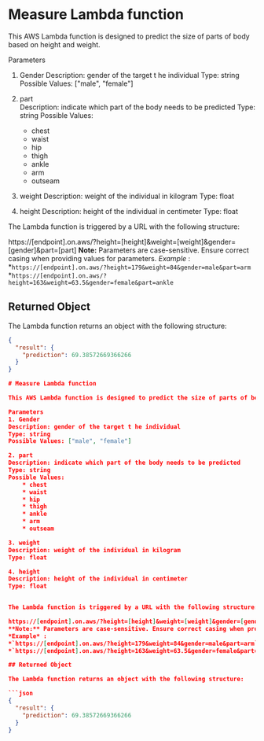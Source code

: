 
# Measure Lambda function

This AWS Lambda function is designed to predict the size of parts of body based on height and weight.

Parameters
1. Gender 
Description: gender of the target t he individual
Type: string
Possible Values: ["male", "female"]

2. part  
Description: indicate which part of the body needs to be predicted
Type: string
Possible Values:
	* chest
	* waist
	* hip
	* thigh
	* ankle
	* arm
	* outseam

3. weight
Description: weight of the individual in kilogram
Type: float 

4. height
Description: height of the individual in centimeter
Type: float


The Lambda function is triggered by a URL with the following structure:

https://[endpoint].on.aws/?height=[height]&weight=[weight]&gender=[gender]&part=[part]
**Note:** Parameters are case-sensitive. Ensure correct casing when providing values for parameters.
*Example* : 
*`https://[endpoint].on.aws/?height=179&weight=84&gender=male&part=arm`
*`https://[endpoint].on.aws/?height=163&weight=63.5&gender=female&part=ankle`

## Returned Object

The Lambda function returns an object with the following structure:

```json
{
  "result": {
    "prediction": 69.38572669366266
  }
}

# Measure Lambda function

This AWS Lambda function is designed to predict the size of parts of body based on height and weight.

Parameters
1. Gender 
Description: gender of the target t he individual
Type: string
Possible Values: ["male", "female"]

2. part  
Description: indicate which part of the body needs to be predicted
Type: string
Possible Values:
	* chest
	* waist
	* hip
	* thigh
	* ankle
	* arm
	* outseam

3. weight
Description: weight of the individual in kilogram
Type: float 

4. height
Description: height of the individual in centimeter
Type: float


The Lambda function is triggered by a URL with the following structure:

https://[endpoint].on.aws/?height=[height]&weight=[weight]&gender=[gender]&part=[part]
**Note:** Parameters are case-sensitive. Ensure correct casing when providing values for parameters.
*Example* : 
*`https://[endpoint].on.aws/?height=179&weight=84&gender=male&part=arm`
*`https://[endpoint].on.aws/?height=163&weight=63.5&gender=female&part=ankle`

## Returned Object

The Lambda function returns an object with the following structure:

```json
{
  "result": {
    "prediction": 69.38572669366266
  }
}

